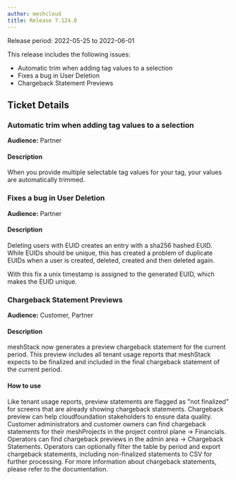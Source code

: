 ```yaml
---
author: meshcloud
title: Release 7.124.0
---
```


Release period: 2022-05-25 to 2022-06-01

This release includes the following issues:
* Automatic trim when adding tag values to a selection
* Fixes a bug in User Deletion
* Chargeback Statement Previews
<!--truncate-->

## Ticket Details
### Automatic trim when adding tag values to a selection
**Audience:** Partner


#### Description
When you provide multiple selectable tag values for your tag, your values are automatically trimmed.

### Fixes a bug in User Deletion
**Audience:** Partner


#### Description
Deleting users with EUID creates an entry with a sha256 hashed EUID. While EUIDs
should be unique, this has created a problem of duplicate EUIDs when a user is
created, deleted, created and then deleted again.

With this fix a unix timestamp is assigned to the generated EUID, which makes the EUID unique.

### Chargeback Statement Previews
**Audience:** Customer, Partner


#### Description
meshStack now generates a preview chargeback statement for the current period. 
This preview includes all tenant usage reports that meshStack expects to be finalized and included in the final
chargeback statement of the current period.

#### How to use
Like tenant usage reports, preview statements are flagged as "not finalized" for screens that are already showing chargeback statements. Chargeback preview can help cloudfoundation stakeholders to ensure data quality.
Customer administrators and customer owners can find chargeback statements for their meshProjects in the project control plane -> Financials.
Operators can find chargeback previews in the admin area -> Chargeback Statements. Operators can optionally filter the table by period and export chargeback statements, including non-finalized statements to CSV for further processing.
For more information about chargeback statements, please refer to the documentation.

